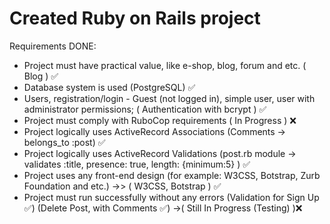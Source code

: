 # Created Ruby on Rails project

Requirements DONE:

- Project must have practical value, like e-shop, blog, forum and etc. ( Blog ) ✅
- Database system is used (PostgreSQL)   ✅
- Users, registration/login - Guest (not logged in), simple user, user with administrator permissions; ( Authentication with bcrypt )  ✅
- Project must comply with RuboCop requirements ( In Progress )  ❌
- Project logically uses ActiveRecord Associations (Comments -> belongs_to :post)  ✅
- Project logically uses ActiveRecord Validations (post.rb module -> validates :title, presence: true, length: {minimum:5} )  ✅
- Project uses any front-end design (for example: W3CSS, Botstrap, Zurb Foundation and etc.)   ->> (  W3CSS, Botstrap ) ✅
- Project must run successfully without any errors (Validation for Sign Up ✅)  (Delete Post, with Comments ✅) ->( Still In Progress (Testing) )❌
